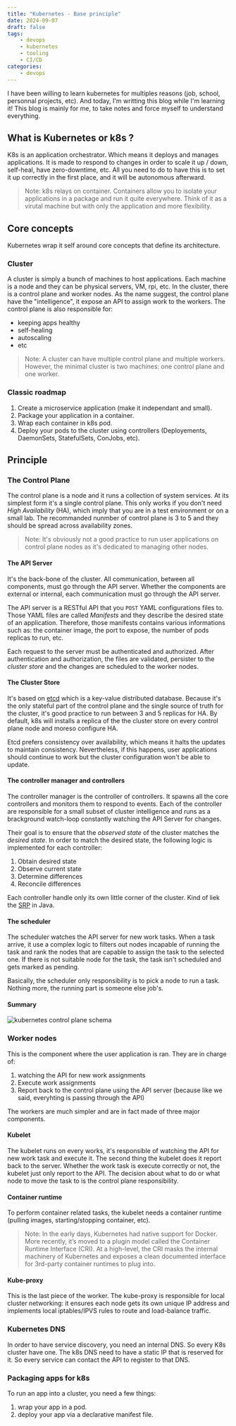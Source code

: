 ```yaml
---
title: "Kubernetes - Base principle"
date: 2024-09-07
draft: false
tags:
    - devops
    - kubernetes
    - tooling
    - CI/CD
categories:
    - devops 
---
```


I have been willing to learn kubernetes for multiples reasons (job, school, personnal projects, etc). And today, I'm writting this blog while I'm learning it!
This blog is mainly for me, to take notes and force myself to understand everything.

## What is Kubernetes or k8s ?
K8s is an application orchestrator. Which means it deploys and manages applications. It is made to respond to changes in order to scale it up / down, self-heal, have zero-downtime, etc.
All you need to do to have this is to set it up correctly in the first place, and it will be autonomous afterward.

> Note: k8s relays on container. Containers allow you to isolate your applications in a package and run it quite everywhere. Think of it as a virutal machine but with only the application and more flexibility.

## Core concepts
Kubernetes wrap it self around core concepts that define its architecture.

### Cluster

A cluster is simply a bunch of machines to host applications. Each machine is a node and they can be physical servers, VM, rpi, etc.
In the cluster, there is a control plane and worker nodes. As the name suggest, the control plane have the "intelligence", it expose an API to assign work to the workers.
The control plane is also responsible for:
- keeping apps healthy
- self-healing
- autoscaling
- etc

> Note: A cluster can have multiple control plane and multiple workers. However, the minimal cluster is two machines: one control plane and one worker.

### Classic roadmap
1. Create a microservice application (make it independant and small).
2. Package your application in a container.
3. Wrap each container in k8s pod. 
4. Deploy your pods to the cluster using controllers (Deployements, DaemonSets, StatefulSets, ConJobs, etc).


## Principle
### The Control Plane

The control plane is a node and it runs a collection of system services. At its simplest form it's a single control plane. This only works if you don't need *High Availability* (HA), which imply that you are in a test environment or on a small lab.
The recommanded nunmber of control plane is 3 to 5 and they should be spread across availability zones.

> Note: It's obviously not a good practice to run user applications on control plane nodes as it's dedicated to managing other nodes.


#### The API Server
It's the back-bone of the cluster. All communication, between all components, must go through the API server. Whether the components are external or internal, each communication must go through the API server.

The API server is a RESTful API that you `POST` YAML configurations files to. Those YAML files are called *Manifests* and they describe the desired state of an application.
Therefore, those manifests contains various informations such as: the container image, the port to expose, the number of pods replicas to run, etc. 

Each request to the server must be authenticated and authorized. After authentication and authorization, the files are validated, persister to the *cluster store* and the changes are scheduled to the worker nodes.

#### The Cluster Store
It's based on [etcd](https://etcd.io/) which is a key-value distributed database. Because it's the only stateful part of the control plane and the single source of truth for the cluster, it's good practice to run between 3 and 5 replicas for HA.
By default, k8s will installs a replica of the the cluster store on every control plane node and moreso configure HA. 

Etcd prefers consistency over availability, which means it halts the updates to maintain consistency. Nevertheless, if this happens, user applications should continue to work but the cluster configuration won't be able to update.

#### The controller manager and controllers
The controller manager is the controller of controllers. It spawns all the core controllers and monitors them to respond to events.
Each of the controller are responsible for a small subset of cluster intelligence and runs as a brackground watch-loop constantly watching the API Server for changes. 

Their goal is to ensure that the *observed state* of the cluster matches the *desired state*. In order to match the desired state, the following logic is implemented for each controller:
1. Obtain desired state 
2. Observe current state
3. Determine differences
4. Reconcile differences

Each controller handle only its own little corner of the cluster. Kind of liek the [SRP](https://www.baeldung.com/java-single-responsibility-principle) in Java.

#### The scheduler
The scheduler watches the API server for new work tasks. When a task arrive, it use a complex logic to filters out nodes incapable of running the task and rank the nodes that are capable to assign the task to the selected one.
If there is not suitable node for the task, the task isn't scheduled and gets marked as pending.

Basically, the scheduler only responsibility is to pick a node to run a task. Nothing more, the running part is someone else job's.

#### Summary
<img src="/kubernetes/control_plane_summary.png" alt="kubernetes control plane schema"/>

### Worker nodes
This is the component where the user application is ran. They are in charge of:
1. watching the API for new work assignments
2. Execute work assignments
3. Report back to the control plane using the API server (because like we said, everyhting is passing through the API)

The workers are much simpler and are in fact made of three major components.

#### Kubelet

The kubelet runs on every works, it's responsible of watching the API for new work task and execute it. 
The second thing the kubelet does it report back to the server. Whether the work task is execute correctly or not, the kubelet just only report to the API. The decision about what to do or what node to move the task to is the control plane responsibility.

#### Container runtime
To perform container related tasks, the kubelet needs a container runtime (pulling images, starting/stopping container, etc).

> Note: In the early days, Kubernetes had native support for Docker. More recently, it’s moved
to a plugin model called the Container Runtime Interface (CRI). At a high-level, the CRI
masks the internal machinery of Kubernetes and exposes a clean documented interface
for 3rd-party container runtimes to plug into.


#### Kube-proxy
This is the last piece of the worker. The kube-proxy is responsible for local cluster networking: it ensures each node gets its own unique IP address and implements local iptables/IPVS rules to route and load-balance traffic.

### Kubernetes DNS
In order to have service discovery, you need an internal DNS. So every K8s cluster have one. 
The k8s DNS need to have a static IP that is reserved for it. So every service can contact the API to register to that DNS.


### Packaging apps for k8s
To run an app into a cluster, you need a few things:
1. wrap your app in a pod.
2. deploy your app via a declarative manifest file.







